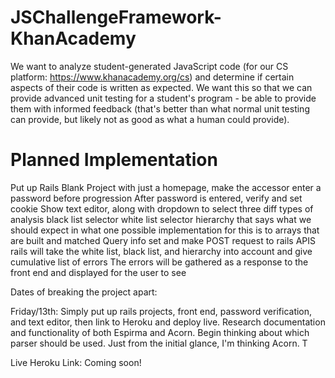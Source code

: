# JSChallengeFramework-KhanAcademy
We want to analyze student-generated JavaScript code (for our CS platform: https://www.khanacademy.org/cs) and determine if certain aspects of their code is written as expected. We want this so that we can provide advanced unit testing for a student's program - be able to provide them with informed feedback (that's better than what normal unit testing can provide, but likely not as good as what a human could provide).


Planned Implementation
===========
Put up Rails Blank Project with just a homepage, make the accessor enter a password before progression
After password is entered, verify and set cookie
Show text editor, along with dropdown to select three diff types of analysis
black list selector
white list selector
hierarchy that says what we should expect in what
one possible implementation for this is to arrays that are built and matched
Query info set and make POST request to rails APIS
rails will take the white list, black list, and hierarchy into account and give cumulative list of errors
The errors will be gathered as a response to the front end and displayed for the user to see

Dates of breaking the project apart:

Friday/13th:
Simply put up rails projects, front end, password verification, and text editor, then link to Heroku and deploy live. Research documentation and functionality of both Espirma and Acorn. Begin thinking about which parser should be used. Just from the initial glance, I'm thinking Acorn. T




Live Heroku Link:
Coming soon!
